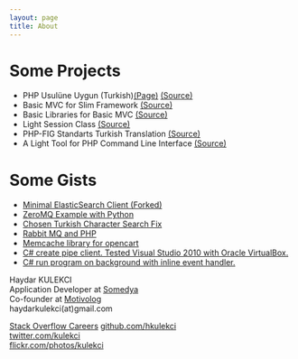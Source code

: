 ```yaml
---
layout: page
title: About
---
```


<div id="home">
<h1>Some Projects</h1>
<ul class="posts">
  <li>PHP Usulüne Uygun (Turkish)<a href="http://kulekci.net/php-the-right-way">(Page)</a> <a href="http://github.com/hkulekci/php-the-right-way">(Source)</a></li>
  <li>Basic MVC for Slim Framework <a href="https://github.com/hkulekci/basicmvc">(Source)</a></li>
  <li>Basic Libraries for Basic MVC <a href="https://github.com/hkulekci/basiclibs">(Source)</a></li>
  <li>Light Session Class <a href="https://github.com/hkulekci/session">(Source)</a></li>
  <li>PHP-FIG Standarts Turkish Translation <a href="https://github.com/hkulekci/fig-standards">(Source)</a></li>
  <li>A Light Tool for PHP Command Line Interface <a href="https://github.com/hkulekci/light-php-cli">(Source)</a></li>
</ul>
<h1>Some Gists</h1>
<ul class="posts">
  <li><a href="https://gist.github.com/hkulekci/c6ec655b23901f5e0f15" target="_blank">Minimal ElasticSearch Client (Forked)</a></li>
  <li><a href="https://gist.github.com/hkulekci/cb3632fbe6fc08e13e56" target="_blank">ZeroMQ Example with Python</a></li>
  <li><a href="https://gist.github.com/hkulekci/7091324" target="_blank">Chosen Turkish Character Search Fix</a></li>
  <li><a href="https://gist.github.com/hkulekci/6087182" target="_blank">Rabbit MQ and PHP</a></li>
  <li><a href="https://gist.github.com/hkulekci/5553902" target="_blank">Memcache library for opencart </a></li>
  <li><a href="https://gist.github.com/hkulekci/4971216" target="_blank">C# create pipe client. Tested Visual Studio 2010 with Oracle VirtualBox.</a></li>
  <li><a href="https://gist.github.com/hkulekci/4004277" target="_blank">C# run program on background with inline event handler.</a></li>
</ul>


<div class="contact">
  <p>
    Haydar KULEKCI<br />
    Application Developer at <a href="http://somedya.com" target="_blank">Somedya</a><br />
    Co-founder at <a href="http://motivolog.com" target="_blank">Motivolog</a><br/>
    haydarkulekci(at)gmail.com
  </p>
</div>
<div class="contact">
  <p>
    <a href="http://careers.stackoverflow.com/kulekci" target="_blank">Stack Overflow Careers</a>
    <a href="http://github.com/hkulekci/" target="_blank">github.com/hkulekci</a><br />
    <a href="http://twitter.com/kulekci/" target="_blank">twitter.com/kulekci</a><br />
    <a href="http://flickr.com/photos/kulekci/" target="_blank">flickr.com/photos/kulekci</a>
  </p>
</div>
